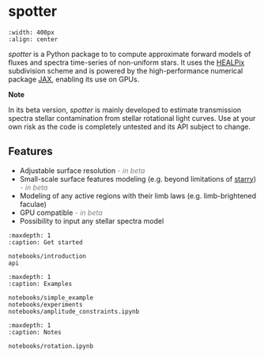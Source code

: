 # spotter

```{image} _static/spotter.jpg
:width: 400px
:align: center
```

*spotter* is a Python package to to compute approximate forward models of fluxes and spectra time-series of non-uniform stars. It uses the [HEALPix](https://healpix.sourceforge.io/) subdivision scheme and is powered by the high-performance numerical package [JAX](https://jax.readthedocs.io/en/latest/notebooks/quickstart.html), enabling its use on GPUs.

**Note**

In its beta version, *spotter* is mainly developed to estimate transmission spectra stellar contamination from stellar rotational light curves. Use at your own risk as the code is completely untested and its API subject to change.

## Features

- Adjustable surface resolution <span style="color:grey">- *in beta*</span>
- Small-scale surface features modeling (e.g. beyond limitations of [starry]()) <span style="color:grey">- *in beta*</span>
- Modeling of any active regions with their limb laws (e.g. limb-brightened faculae)
- GPU compatible <span style="color:grey">- *in beta*</span>
- Possibility to input any stellar spectra model

```{toctree}
:maxdepth: 1
:caption: Get started

notebooks/introduction
api
```

```{toctree}
:maxdepth: 1
:caption: Examples

notebooks/simple_example
notebooks/experiments
notebooks/amplitude_constraints.ipynb
```

```{toctree}
:maxdepth: 1
:caption: Notes

notebooks/rotation.ipynb
```